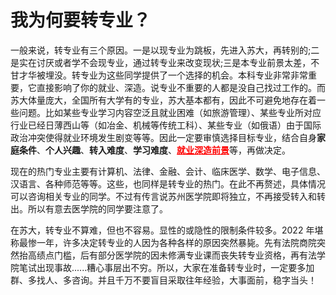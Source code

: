 # 我为何要转专业？

一般来说，转专业有三个原因。一是以现专业为跳板，先进入苏大，再转别的;二是实在讨厌或者学不会现专业，通过转专业来改变现状;三是本专业前景太差，不甘才华被埋没。转专业为这些同学提供了一个选择的机会。本科专业非常非常重要，它直接影响了你的就业、深造。说专业不重要的人都是没自己找过工作的。而苏大体量庞大，全国所有大学有的专业，苏大基本都有，因此不可避免地存在着一些问题。比如某些专业学习内容空泛且就业困难（如旅游管理）、某些专业所对应行业已经日薄西山等（如冶金、机械等传统工科）、某些专业（如俄语）由于国际政治冲突使得就业环境发生剧变等等。因此一定要审慎选择目标专业，结合自身**家庭条件**、**个人兴趣**、**转入难度**、**学习难度**、<font color="red"><b><u>就业深造前景</u></b></font>等，再做决定。

现在的热门专业主要有计算机、法律、金融、会计、临床医学、数学、电子信息、汉语言、各种师范等等。这些，也同样是转专业的热门。在此不再赘述，具体情况可以咨询相关专业的同学。不过有传言说苏州医学院即将独立，不再接受转入和转出。所以有意去医学院的同学要注意了。

在苏大，转专业不算难，但也不容易。显性的或隐性的限制条件较多。2022 年堪称最惨一年，许多决定转专业的人因为各种各样的原因突然暴毙。先有法院商院突然抬高绩点门槛，后有部分医学院的因未修满专业课而丧失转专业资格，再有法学院笔试出现事故......糟心事层出不穷。所以，大家在准备转专业时，一定要多加群、多找人、多咨询。并且千万不要盲目采取往年经验，大事面前，稳字当头！
